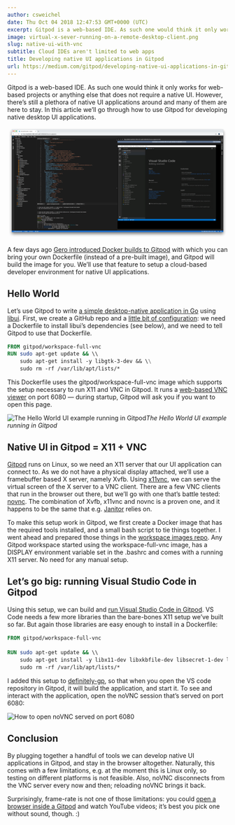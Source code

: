 ```yaml
---
author: csweichel
date: Thu Oct 04 2018 12:47:53 GMT+0000 (UTC)
excerpt: Gitpod is a web-based IDE. As such one would think it only works for web-based projects or anything else that does not require a native UI
image: virtual-x-sever-running-on-a-remote-desktop-client.png
slug: native-ui-with-vnc
subtitle: Cloud IDEs aren't limited to web apps
title: Developing native UI applications in Gitpod
url: https://medium.com/gitpod/developing-native-ui-applications-in-gitpod-15af2967c24e
---
```


<script context="module">
  export const prerender = true;
</script>

Gitpod is a web-based IDE. As such one would think it only works for web-based projects or anything else that does not require a native UI. However, there’s still a plethora of native UI applications around and many of them are here to stay. In this article we’ll go through how to use Gitpod for developing native desktop UI applications.

![VSCode in Gitpod](../../../static/images/blog/native-ui-with-vnc/virtual-x-sever-running-on-a-remote-desktop-client.png)

A few days ago [Gero introduced Docker builds to Gitpod](/blog/docker-in-gitpod) with which you can bring your own Dockerfile (instead of a pre-built image), and Gitpod will build the image for you. We’ll use that feature to setup a cloud-based developer environment for native UI applications.

## Hello World

Let’s use Gitpod to write <a class="no-nowrap" href="https://github.com/csweichel/gitpod-hello-ui-demo">a simple desktop-native application in Go</a> using [libui](https://github.com/andlabs/libui). First, we create a GitHub repo and a [little bit of configuration](https://github.com/csweichel/gitpod-hello-ui-demo/commit/fea580735c09fa704531a810e8ec7ca6a5c03a88): we need a Dockerfile to install libui’s dependencies (see below), and we need to tell Gitpod to use that Dockerfile.

```dockerfile
FROM gitpod/workspace-full-vnc
RUN sudo apt-get update && \\
    sudo apt-get install -y libgtk-3-dev && \\
    sudo rm -rf /var/lib/apt/lists/*
```

This Dockerfile uses the gitpod/workspace-full-vnc image which supports the setup necessary to run X11 and VNC in Gitpod. It runs a [web-based VNC viewer](https://novnc.com) on port 6080 — during startup, Gitpod will ask you if you want to open this page.

![The Hello World UI example running in Gitpod](https://cdn-images-1.medium.com/max/6720/1*8xUjJfd3pV0QXyK-ytyhwA.png)_The Hello World UI example running in Gitpod_

## Native UI in Gitpod = X11 + VNC

[Gitpod](https://gitpod.io/) runs on Linux, so we need an X11 server that our UI application can connect to. As we do not have a physical display attached, we’ll use a framebuffer based X server, namely Xvfb. Using [x11vnc](http://www.karlrunge.com/x11vnc/), we can serve the virtual screen of the X server to a VNC client. There are a few VNC clients that run in the browser out there, but we’ll go with one that’s battle tested: [novnc](https://novnc.com/info.html). The combination of Xvfb, x11vnc and novnc is a proven one, and it happens to be the same that e.g. [Janitor](https://janitor.technology/) relies on.

To make this setup work in Gitpod, we first create a Docker image that has the required tools installed, and a small bash script to tie things together. I went ahead and prepared those things in the [workspace images repo](https://github.com/gitpod-io/workspace-images/tree/master/full-vnc). Any Gitpod workspace started using the workspace-full-vnc image, has a DISPLAY environment variable set in the .bashrc and comes with a running X11 server. No need for any manual setup.

## Let’s go big: running Visual Studio Code in Gitpod

Using this setup, we can build and [run Visual Studio Code in Gitpod](https://gitpod.io/#github.com/microsoft/vscode). VS Code needs a few more libraries than the bare-bones X11 setup we’ve built so far. But again those libraries are easy enough to install in a Dockerfile:

```dockerfile
FROM gitpod/workspace-full-vnc

RUN sudo apt-get update && \\
    sudo apt-get install -y libx11-dev libxkbfile-dev libsecret-1-dev libgconf2–4 libnss3 && \\
    sudo rm -rf /var/lib/apt/lists/*
```

I added this setup to [definitely-gp](https://github.com/gitpod-io/definitely-gp/tree/master/vscode), so that when you open the VS code repository in Gitpod, it will build the application, and start it. To see and interact with the application, open the noVNC session that’s served on port 6080:

![How to open noVNC served on port 6080](https://cdn-images-1.medium.com/max/2000/1*-yHSkPGNR6Vs07MjLKQAUA.gif)

## Conclusion

By plugging together a handful of tools we can develop native UI applications in Gitpod, and stay in the browser altogether. Naturally, this comes with a few limitations, e.g. at the moment this is Linux only, so testing on different platforms is not feasible. Also, noVNC disconnects from the VNC server every now and then; reloading noVNC brings it back.

Surprisingly, frame-rate is not one of those limitations: you could [open a browser inside a Gitpod](https://gitpod.io/#https://github.com/csweichel/gitpod-browser-demo) and watch YouTube videos; it’s best you pick one without sound, though. :)
